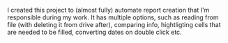 I created this project to (almost fully) automate report creation that I'm responsible during my work.
It has multiple options, such as reading from file (with deleting it from drive after), comparing info, hightligting cells that are needed to be filled, converting dates on double click etc.
